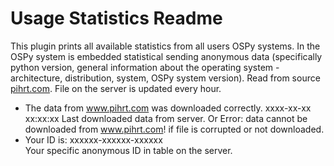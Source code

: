 Usage Statistics Readme
====

  This plugin prints all available statistics from all users OSPy systems. 
  In the OSPy system is embedded statistical sending anonymous data (specifically python version, general information about the operating system - architecture, distribution, system, OSPy system version).
  Read from source [pihrt.com](https://pihrt.com/ospystats/statistics.json). File on the server is updated every hour.
  *  The data from www.pihrt.com was downloaded correctly. xxxx-xx-xx xx:xx:xx
Last downloaded data from server. Or Error: data cannot be downloaded from www.pihrt.com! if file is corrupted or not downloaded.
  *  Your ID is: xxxxxx-xxxxxx-xxxxxx  
Your specific anonymous ID in table on the server.



